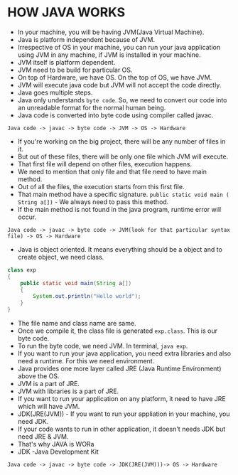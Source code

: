 # HOW JAVA WORKS

- In your machine, you will be having JVM(Java Virtual Machine). 
- Java is platform independent because of JVM.
- Irrespective of OS in your machine, you can run your java application using JVM in any machine, if JVM is installed in your machine.
- JVM itself is platform dependent.
- JVM need to be build for particular OS.
- On top of Hardware, we have OS. On the top of OS, we have JVM.
- JVM will execute java code but JVM will not accept the code directly.
- Java goes multiple steps.
- Java only understands `byte code`. So, we need to convert our code into an unreadable format for the normal human being.
- Java code is converted into byte code using compiler called javac.

`Java code -> javac -> byte code -> JVM -> OS -> Hardware`

- If you're working on the big project, there will be any number of files in it.
- But out of these files, there will be only one file which JVM will execute.
- That first file will depend on other files, execution happens.
- We need to mention that only file and that file need to have main method.
- Out of all the files, the execution starts from this first file.
- That main method have a specific signature. 
`public static void main ( String a[])` - We always need to pass this method.
- If the main method is not found in the java program, runtime error will occur.

`Java code -> javac -> byte code -> JVM(look for that particular syntax file) -> OS -> Hardware`

- Java is object oriented. It means everything should be a object and to create object, we need class.

```JAVA
class exp
{
    public static void main(String a[])
    {
        System.out.println("Hello world");
    }
}
```
- The file name and class name are same.
- Once we compile it, the class file is generated `exp.class`. This is our byte code.
- To run the byte code, we need JVM. In terminal, `java exp`.
- If you want to run your java application, you need extra libraries and also need a runtime. For this we need environment.
- Java provides one more layer called JRE (Java Runtime Environment) above the OS.
- JVM is a part of JRE.
- JVM with libraries is a part of JRE.
-  If you want to run your application on any platform, it need to have JRE which will have JVM.
- JDK(JRE(JVM)) - If you want to run your appliation in your machine, you need JDK.
- If your code wants to run in other application, it doesn't needs JDK but need JRE & JVM.
- That's why JAVA is WORa
- JDK -Java Development Kit

`Java code -> javac -> byte code -> JDK(JRE(JVM)))-> OS -> Hardware`